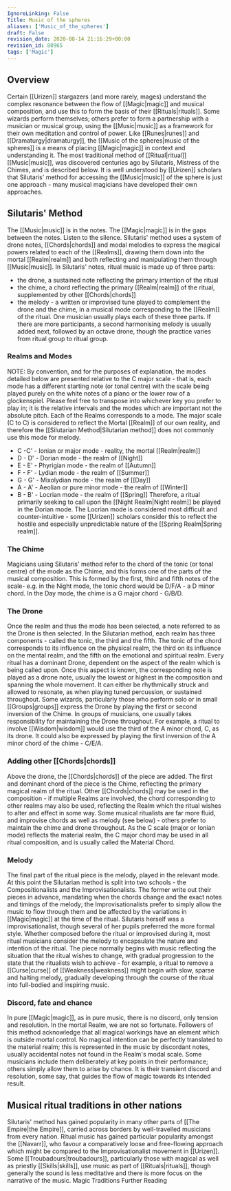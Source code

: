 ```yaml
---
IgnoreLinking: False
Title: Music of the spheres
aliases: ['Music_of_the_spheres']
draft: False
revision_date: 2020-08-14 21:16:29+00:00
revision_id: 80965
tags: ['Magic']
---
```


## Overview
Certain [[Urizen]] stargazers (and more rarely, mages) understand the complex resonance between the flow of [[Magic|magic]] and musical composition, and use this to form the basis of their [[Rituals|rituals]]. Some wizards perform themselves; others prefer to form a partnership with a musician or musical group, using the [[Music|music]] as a framework for their own meditation and control of power.
Like [[Runes|runes]] and [[Dramaturgy|dramaturgy]], the [[Music of the spheres|music of the spheres]] is a means of placing [[Magic|magic]] in context and understanding it. The most traditional method of [[Ritual|ritual]] [[Music|music]], was discovered centuries ago by Silutaris, Mistress of the Chimes, and is described below. It is well understood by [[Urizen]] scholars that Silutaris' method for accessing the [[Music|music]] of the sphere is just one approach - many musical magicians have developed their own approaches.
## Silutaris' Method
The [[Music|music]] is in the notes. The [[Magic|magic]] is in the gaps between the notes. Listen to the silence.
Silutaris' method uses a system of drone notes, [[Chords|chords]] and modal melodies to express the magical powers related to each of the [[Realms]], drawing them down into the mortal [[Realm|realm]] and both reflecting and manipulating them through [[Music|music]]. In Silutaris' notes, ritual music is made up of three parts: 
* the drone, a sustained note reflecting the primary intention of the ritual
* the chime, a chord reflecting the primary [[Realm|realm]] of the ritual, supplemented by other [[Chords|chords]]
* the melody - a written or improvised tune played to complement the drone and the chime, in a musical mode corresponding to the [[Realm]] of the ritual.
One musician usually plays each of these three parts. If there are more participants, a second harmonising melody is usually added next, followed by an octave drone, though the practice varies from ritual group to ritual group. 
### Realms and Modes
NOTE: By convention, and for the purposes of explanation, the modes detailed below are presented relative to the C major scale - that is, each mode has a different starting note (or tonal centre) with the scale being played purely on the white notes of a piano or the lower row of a glockenspiel. Please feel free to transpose into whichever key you prefer to play in; it is the relative intervals and the modes which are important not the absolute pitch.
Each of the Realms corresponds to a mode. The major scale (C to C) is considered to reflect the Mortal [[Realm]] of our own reality, and therefore the [[Silutarian Method|Silutarian method]] does not commonly use this mode for melody.
* C -C' - Ionian or major mode - reality, the mortal [[Realm|realm]]
* D - D' - Dorian mode - the realm of [[Night]]
* E - E' - Phyrigian mode - the realm of [[Autumn]]
* F - F' - Lydian mode - the realm of [[Summer]]
* G - G' - Mixolydian mode - the realm of [[Day]]
* A - A' - Aeolian or pure minor mode - the realm of [[Winter]]
* B - B' - Locrian mode - the realm of [[Spring]]
Therefore, a ritual primarily seeking to call upon the [[Night Realm|Night realm]] be played in the Dorian mode. The Locrian mode is considered most difficult and counter-intuitive - some [[Urizen]] scholars consider this to reflect the hostile and especially unpredictable nature of the [[Spring Realm|Spring realm]].
### The Chime
Magicians using Silutaris' method refer to the chord of the tonic (or tonal centre) of the mode as the Chime, and this forms one of the parts of the musical composition. This is formed by the first, third and fifth notes of the scale- e.g. in the Night mode, the tonic chord would be D/F/A - a D minor chord. In the Day mode, the chime is a G major chord - G/B/D.
### The Drone
Once the realm and thus the mode has been selected, a note referred to as the Drone is then selected. In the Silutarian method, each realm has three components - called the tonic, the third and the fifth. The tonic of the chord corresponds to its influence on the physical realm, the third on its influence on the mental realm, and the fifth on the emotional and spiritual realm. Every ritual has a dominant Drone, dependent on the aspect of the realm which is being called upon. Once this aspect is known, the corresponding note is played as a drone note, usually the lowest or highest in the composition and spanning the whole movement. It can either be rhythmically struck and allowed to resonate, as when playing tuned percussion, or sustained throughout. Some wizards, particularly those who perform solo or in small [[Groups|groups]] express the Drone by playing the first or second inversion of the Chime. In groups of musicians, one usually takes responsibility for maintaining the Drone throughout. 
For example, a ritual to involve [[Wisdom|wisdom]] would use the third of the A minor chord, C, as its drone. It could also be expressed by playing the first inversion of the A minor chord of the chime - C/E/A.
### Adding other [[Chords|chords]]
Above the drone, the [[Chords|chords]] of the piece are added. The first and dominant chord of the piece is the Chime, reflecting the primary magical realm of the ritual. Other [[Chords|chords]] may be used in the composition - if multiple Realms are involved, the chord corresponding to other realms may also be used, reflecting the Realm which the ritual wishes to alter and effect in some way. Some musical ritualists are far more fluid, and improvise chords as well as melody (see below) - others prefer to maintain the chime and drone throughout. 
As the C scale (major or Ionian mode) reflects the material realm, the C major chord may be used in all ritual composition, and is usually called the Material Chord.
### Melody
The final part of the ritual piece is the melody, played in the relevant mode. At this point the Silutarian method is split into two schools - the Compositionalists and the Improvisationalists. The former write out their pieces in advance, mandating when the chords change and the exact notes and timings of the melody; the Improvisationalists prefer to simply allow the music to flow through them and be affected by the variations in [[Magic|magic]] at the time of the ritual. Silutaris herself was a improvisationalist, though several of her pupils preferred the more formal style.
Whether composed before the ritual or improvised during it, most ritual musicians consider the melody to encapsulate the nature and intention of the ritual. The piece normally begins with music reflecting the situation that the ritual wishes to change, with gradual progression to the state that the ritualists wish to achieve - for example, a ritual to remove a [[Curse|curse]] of [[Weakness|weakness]] might begin with slow, sparse and halting melody, gradually developing through the course of the ritual into full-bodied and inspiring music.
### Discord, fate and chance
In pure [[Magic|magic]], as in pure music, there is no discord, only tension and resolution. In the mortal Realm, we are not so fortunate.
Followers of this method acknowledge that all magical workings have an element which is outside mortal control. No magical intention can be perfectly translated to the material realm; this is represented in the music by discordant notes, usually accidental notes not found in the Realm's modal scale. Some musicians include them deliberately at key points in their performance; others simply allow them to arise by chance. It is their transient discord and resolution, some say, that guides the flow of magic towards its intended result.
## Musical ritual traditions in other nations
Silutaris' method has gained popularity in many other parts of [[The Empire|the Empire]], carried across borders by well-travelled musicians from every nation. Ritual music has gained particular popularity amongst the [[Navarr]], who favour a comparatively loose and free-flowing approach which might be compared to the Improvisationalist movement in [[Urizen]]. Some [[Troubadours|troubadours]], particularly those with magical as well as priestly [[Skills|skills]], use music as part of [[Rituals|rituals]], though generally the sound is less meditative and there is more focus on the narrative of the music.
Magic Traditions Further Reading
